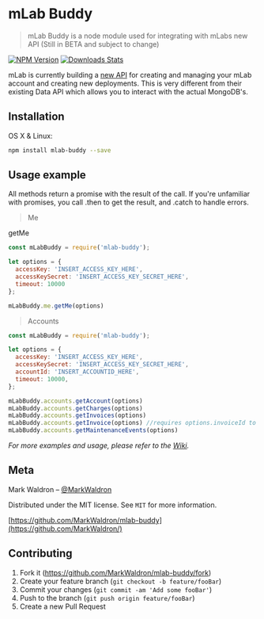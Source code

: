 # mLab Buddy
> mLab Buddy is a node module used for integrating with mLabs new API (Still in BETA and subject to change)

[![NPM Version][npm-image]][npm-url]
[![Downloads Stats][npm-downloads]][npm-url]

mLab is currently building a [new API][api] for creating and managing your mLab account and creating new deployments. This is very different from their existing Data API which allows you to interact with the actual MongoDB's.

<!-- ![](header.png) -->

## Installation

OS X & Linux:

```sh
npm install mlab-buddy --save
```

## Usage example
All methods return a promise with the result of the call.
If you're unfamiliar with promises, you call .then to get the result, and .catch to handle errors.

> Me

getMe
```JavaScript
const mLabBuddy = require('mlab-buddy');

let options = {
  accessKey: 'INSERT_ACCESS_KEY_HERE',
  accessKeySecret: 'INSERT_ACCESS_KEY_SECRET_HERE',
  timeout: 10000
};

mLabBuddy.me.getMe(options)
```

> Accounts

```JavaScript
const mLabBuddy = require('mlab-buddy');

let options = {
  accessKey: 'INSERT_ACCESS_KEY_HERE',
  accessKeySecret: 'INSERT_ACCESS_KEY_SECRET_HERE',
  accountId: 'INSERT_ACCOUNTID_HERE',
  timeout: 10000,
};

mLabBuddy.accounts.getAccount(options)
mLabBuddy.accounts.getCharges(options)
mLabBuddy.accounts.getInvoices(options)
mLabBuddy.accounts.getInvoice(options) //requires options.invoiceId to be set with a valid invoice id
mLabBuddy.accounts.getMaintenanceEvents(options)

```

_For more examples and usage, please refer to the [Wiki][wiki]._

## Meta

Mark Waldron – [@MarkWaldron](https://twitter.com/MarkWaldron)

Distributed under the MIT license. See ``MIT`` for more information.

[https://github.com/MarkWaldron/mlab-buddy](https://github.com/MarkWaldron/)

## Contributing

1. Fork it (<https://github.com/MarkWaldron/mlab-buddy/fork>)
2. Create your feature branch (`git checkout -b feature/fooBar`)
3. Commit your changes (`git commit -am 'Add some fooBar'`)
4. Push to the branch (`git push origin feature/fooBar`)
5. Create a new Pull Request

<!-- Markdown link & img dfn's -->
[npm-image]: https://img.shields.io/npm/v/mlab-buddy.svg?style=flat-square
[npm-url]: https://npmjs.org/package/mlab-buddy
[npm-downloads]: https://img.shields.io/npm/dm/mlab-buddy.svg?style=flat-square
[wiki]: https://github.com/MarkWaldron/mlab-buddy/wiki
[api]: https://v1.api.mlab.com/docs/
